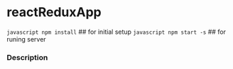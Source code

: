 # reactReduxApp
```javascript npm install``` ## for initial setup
```javascript npm start -s``` ## for runing server

### **Description**

